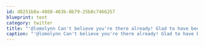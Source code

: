 ```yaml
---
id: d8251b0a-4868-463b-8b79-25b8c7466257
blueprint: text
category: twitter
title: "'@lomolynn Can't believe you're there already! Glad to have been able to vicariously follow along!"
caption: "'@lomolynn Can't believe you're there already! Glad to have been able to vicariously follow along!"
---
```

